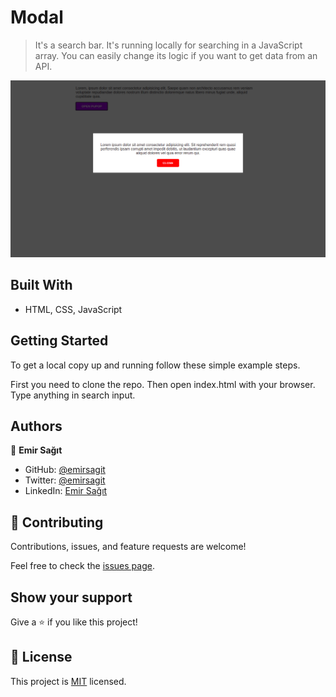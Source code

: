 # Modal

> It's a search bar. It's running locally for searching in a JavaScript array. You can easily change its logic if you want to get data from an API.

![screenshot](./app_screenshot.png)

## Built With

- HTML, CSS, JavaScript

## Getting Started

To get a local copy up and running follow these simple example steps.

First you need to clone the repo. Then open index.html with your browser. Type anything in search input.

## Authors

👤 **Emir Sağıt**

- GitHub: [@emirsagit](https://github.com/emirsagit)
- Twitter: [@emirsagit](https://twitter.com/emirsagit)
- LinkedIn: [Emir Sağıt](https://www.linkedin.com/in/emir-sa%C4%9F%C4%B1t-633035188/)

## 🤝 Contributing

Contributions, issues, and feature requests are welcome!

Feel free to check the [issues page](../../issues/).

## Show your support

Give a ⭐️ if you like this project!

## 📝 License

This project is [MIT](./MIT.md) licensed.
